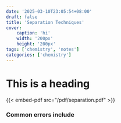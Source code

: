 ```yaml
---
date: '2025-03-10T23:05:54+08:00'
draft: false
title: 'Separation Techniques'
cover: 
    caption: 'hi'
    width: '200px' 
    height: '200px' 
tags: ['chemistry', 'notes']
categories: ['chemistry']
---
```

# This is a heading
<!--more-->
{{< embed-pdf src="/pdf/separation.pdf" >}}

### Common errors include